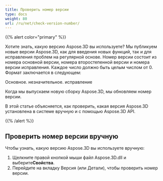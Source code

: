 ```yaml
---
title: Проверить номер версии
type: docs
weight: 80
url: /ru/net/check-version-number/
---
```

{{% alert color="primary" %}}

Хотите знать, какую версию Aspose.3D вы используете? Мы публикуем новые версии Aspose.3D, как для введения новых функций, так и для исправления проблем на регулярной основе. Номер версии состоит из номера основной версии, номера второстепенной версии и номера версии исправления. Каждое число должно быть целым числом от 0. Формат заключается в следующем:

Основное. незначительное. исправление

Когда мы выпускаем новую сборку Aspose.3D, мы обновляем номер версии.

В этой статье объясняется, как проверить, какая версия Aspose.3D установлена в системе вручную и с помощью Aspose.3D API.

{{% /alert %}}

##  **Проверить номер версии вручную**

Чтобы узнать, какую версию Aspose.3D вы используете вручную:

1. Щелкните правой кнопкой мыши файл Aspose.3D.dll и выберите**Свойства**.
1. Перейдите на вкладку Версия (или Детали), чтобы проверить номер версии.

